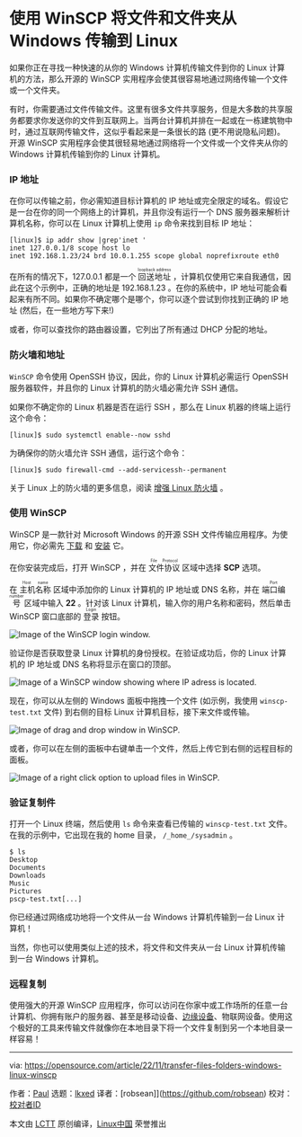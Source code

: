 [#]: subject: "Transfer files and folders from Windows to Linux with WinSCP"
[#]: via: "https://opensource.com/article/22/11/transfer-files-folders-windows-linux-winscp"
[#]: author: "Paul https://opensource.com/users/plaubscher"
[#]: collector: "lkxed"
[#]: translator: "robsean"
[#]: reviewer: " "
[#]: publisher: " "
[#]: url: " "

使用 WinSCP 将文件和文件夹从 Windows 传输到 Linux
======

如果你正在寻找一种快速的从你的 Windows 计算机传输文件到你的 Linux 计算机的方法，那么开源的 WinSCP 实用程序会使其很容易地通过网络传输一个文件或一个文件夹。

有时，你需要通过文件传输文件。这里有很多文件共享服务，但是大多数的共享服务都要求你发送你的文件到互联网上。当两台计算机并排在一起或在一栋建筑物中时，通过互联网传输文件，这似乎看起来是一条很长的路 (更不用说隐私问题)。开源 WinSCP 实用程序会使其很轻易地通过网络将一个文件或一个文件夹从你的 Windows 计算机传输到你的 Linux 计算机。

### IP 地址

在你可以传输之前，你必需知道目标计算机的 IP 地址或完全限定的域名。假设它是一台在你的同一个网络上的计算机，并且你没有运行一个 DNS 服务器来解析计算机名称，你可以在 Linux 计算机上使用 `ip` 命令来找到目标 IP 地址：

```
[linux]$ ip addr show |grep'inet '
inet 127.0.0.1/8 scope host lo  
inet 192.168.1.23/24 brd 10.0.1.255 scope global noprefixroute eth0
```

在所有的情况下，127.0.0.1 都是一个 <ruby>回送地址<rt>loopback address</rt></ruby> ，计算机仅使用它来自我通信，因此在这个示例中，正确的地址是 192.168.1.23 。在你的系统中，IP 地址可能会看起来有所不同。如果你不确定哪个是哪个，你可以逐个尝试到你找到正确的 IP 地址 (然后，在一些地方写下来!)

或者，你可以查找你的路由器设置，它列出了所有通过 DHCP 分配的地址。

### 防火墙和地址

`WinSCP` 命令使用 OpenSSH 协议，因此，你的 Linux 计算机必需运行 OpenSSH 服务器软件，并且你的 Linux 计算机的防火墙必需允许 SSH 通信。

如果你不确定你的 Linux 机器是否在运行 SSH ，那么在 Linux 机器的终端上运行这个命令：

```
[linux]$ sudo systemctl enable--now sshd
```

为确保你的防火墙允许 SSH 通信，运行这个命令：

```
[linux]$ sudo firewall-cmd --add-servicessh--permanent
```

关于 Linux 上的防火墙的更多信息，阅读 [增强 Linux 防火墙][1] 。

### 使用 WinSCP

WinSCP 是一款针对 Microsoft Windows 的开源 SSH 文件传输应用程序。为使用它，你必需先 [下载][2] 和 [安装][2] 它。

在你安装完成后，打开 WinSCP ，并在 <ruby>文件协议<rt>File Protocol</rt></ruby> 区域中选择 **SCP** 选项。

在 <ruby>主机名称<rt>Host name</rt></ruby> 区域中添加你的 Linux 计算机的 IP 地址或 DNS 名称，并在 <ruby>端口编号<rt>Port number</rt></ruby> 区域中输入 **22** 。针对该 Linux 计算机，输入你的用户名称和密码，然后单击 WinSCP 窗口底部的 <ruby>登录<rt>Login</rt></ruby> 按钮。

![Image of the WinSCP login window.][3]

验证你是否获取登录 Linux 计算机的身份授权。在验证成功后，你的 Linux 计算机的 IP 地址或 DNS 名称将显示在窗口的顶部。

![Image of a WinSCP window showing where IP adress is located.][4]

现在，你可以从左侧的 Windows 面板中拖拽一个文件 (如示例，我使用 `winscp-test.txt` 文件) 到右侧的目标 Linux 计算机目标，接下来文件或传输。

![Image of drag and drop window in WinSCP.][5]

或者，你可以在左侧的面板中右键单击一个文件，然后上传它到右侧的远程目标的面板。

![Image of a right click option to upload files in WinSCP.][6]

### 验证复制件

打开一个 Linux 终端，然后使用 `ls` 命令来查看已传输的 `winscp-test.txt` 文件。在我的示例中，它出现在我的 home 目录， `/_home_/sysadmin` 。

```
$ ls
Desktop
Documents
Downloads
Music
Pictures
pscp-test.txt[...]
```

你已经通过网络成功地将一个文件从一台 Windows 计算机传输到一台 Linux 计算机！

当然，你也可以使用类似上述的技术，将文件和文件夹从一台 Linux 计算机传输到一台 Windows 计算机。

### 远程复制

使用强大的开源 WinSCP 应用程序，你可以访问在你家中或工作场所的任意一台计算机、你拥有账户的服务器、甚至是移动设备、[边缘设备][7]、物联网设备。使用这个极好的工具来传输文件就像你在本地目录下将一个文件复制到另一个本地目录一样容易！

--------------------------------------------------------------------------------

via: https://opensource.com/article/22/11/transfer-files-folders-windows-linux-winscp

作者：[Paul][a]
选题：[lkxed][b]
译者：[robsean]](https://github.com/robsean)
校对：[校对者ID](https://github.com/校对者ID)

本文由 [LCTT](https://github.com/LCTT/TranslateProject) 原创编译，[Linux中国](https://linux.cn/) 荣誉推出

[a]: https://opensource.com/users/plaubscher
[b]: https://github.com/lkxed
[1]: https://opensource.com/article/19/7/make-linux-stronger-firewalls
[2]: https://sourceforge.net/projects/winscp/files/
[3]: https://opensource.com/sites/default/files/2022-10/winscp.loginwindow.png
[4]: https://opensource.com/sites/default/files/2022-10/WinSCPwindow.showing.IPinfo.png
[5]: https://opensource.com/sites/default/files/2022-10/WinSCP.drapdropwindow.png
[6]: https://opensource.com/sites/default/files/2022-10/RightclickUploadfileWInSCP.png
[7]: https://www.redhat.com/en/topics/edge-computing/what-is-edge-computing?intcmp=7013a000002qLH8AAM
